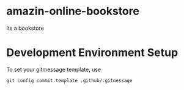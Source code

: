 # amazin-online-bookstore
Its a bookstore

# Development Environment Setup
To set your gitmessage template, use
```agsl
git config commit.template .github/.gitmessage
```